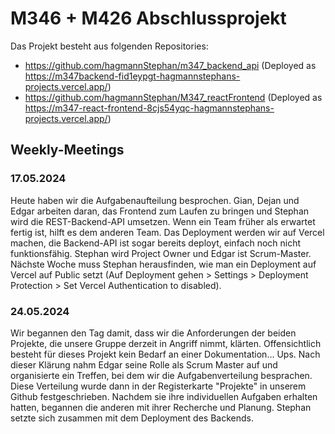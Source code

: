 # M346 + M426 Abschlussprojekt
Das Projekt besteht aus folgenden Repositories:
- https://github.com/hagmannStephan/m347_backend_api (Deployed as https://m347backend-fid1eypgt-hagmannstephans-projects.vercel.app/)
- https://github.com/hagmannStephan/M347_reactFrontend (Deployed as https://m347-react-frontend-8cjs54yqc-hagmannstephans-projects.vercel.app/)
## Weekly-Meetings
### 17.05.2024
Heute haben wir die Aufgabenaufteilung besprochen. Gian, Dejan und Edgar arbeiten daran, das Frontend zum Laufen zu bringen und Stephan wird die REST-Backend-API umsetzen. Wenn ein Team früher als erwartet fertig ist, hilft es dem anderen Team.
Das Deployment werden wir auf Vercel machen, die Backend-API ist sogar bereits deployt, einfach noch nicht funktionsfähig.
Stephan wird Project Owner und Edgar ist Scrum-Master. Nächste Woche muss Stephan herausfinden, wie man ein Deployment auf Vercel auf Public setzt (Auf Deployment gehen > Settings > Deployment Protection > Set Vercel Authentication to disabled).
### 24.05.2024
Wir begannen den Tag damit, dass wir die Anforderungen der beiden Projekte, die unsere Gruppe derzeit in Angriff nimmt, klärten. Offensichtlich besteht für dieses Projekt kein Bedarf an einer Dokumentation... Ups. 
Nach dieser Klärung nahm Edgar seine Rolle als Scrum Master auf und organisierte ein Treffen, bei dem wir die Aufgabenverteilung besprachen. Diese Verteilung wurde dann in der Registerkarte "Projekte" in unserem Github festgeschrieben. 
Nachdem sie ihre individuellen Aufgaben erhalten hatten, begannen die anderen mit ihrer Recherche und Planung. 
Stephan setzte sich zusammen mit dem Deployment des Backends. 

